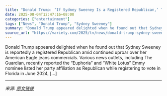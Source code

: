 ```yaml
---
title: "Donald Trump: ‘If Sydney Sweeney Is a Registered Republican,’ Then ‘I Think Her’ American Eagle Jeans Ad Is ‘Fantastic’"
date: 2025-08-04T12:47:16+08:00
categories: ["entertainment"]
tags: ["News", "Donald Trump", "Sydney Sweeney"]
summary: "Donald Trump appeared delighted when he found out that Sydney Sweeney is reportedly a registered Republican amid continued uproar over her American Eagle jeans commercials. Various news outlets, inclu"
source_url: "https://variety.com/2025/tv/news/donald-trump-sydney-sweeney-registered-republican-american-eagle-1236477695/"
---
```


Donald Trump appeared delighted when he found out that Sydney Sweeney is reportedly a registered Republican amid continued uproar over her American Eagle jeans commercials. Various news outlets, including The Guardian, recently reported the &#8220;Euphoria&#8221; and &#8220;White Lotus&#8221; Emmy nominee listed her party affiliation as Republican while registering to vote in Florida in June 2024, [&#8230;]

---

*来源: [原文链接](https://variety.com/2025/tv/news/donald-trump-sydney-sweeney-registered-republican-american-eagle-1236477695/)*
